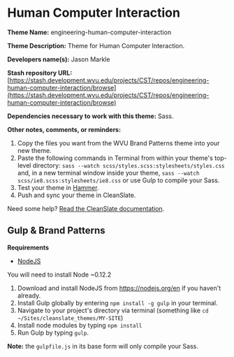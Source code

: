 Human Computer Interaction
==================

**Theme Name:** engineering-human-computer-interaction

**Theme Description:** Theme for Human Computer Interaction.

**Developers name(s):** Jason Markle

**Stash repository URL:** [https://stash.development.wvu.edu/projects/CST/repos/engineering-human-computer-interaction/browse](https://stash.development.wvu.edu/projects/CST/repos/engineering-human-computer-interaction/browse)

**Dependencies necessary to work with this theme:** Sass.

**Other notes, comments, or reminders:**

  1. Copy the files you want from the WVU Brand Patterns theme into your new theme.
  1. Paste the following commands in Terminal from within your theme's top-level directory: `sass --watch scss/styles.scss:stylesheets/styles.css` and, in a new terminal window inside your theme, `sass --watch scss/ie8.scss:stylesheets/ie8.css` or use Gulp to compile your Sass.
  1. Test your theme in [Hammer](https://github.com/wvuweb/hammer-vm).
  1. Push and sync your theme in CleanSlate.

Need some help? [Read the CleanSlate documentation](https://cleanslatecms.wvu.edu/how-to/theme-development).

## Gulp & Brand Patterns

**Requirements**
* [NodeJS](https://nodejs.org)

You will need to install Node ~0.12.2

  1. Download and install NodeJS from https://nodejs.org/en if you haven't already.
  1. Install Gulp globally by entering `npm install -g gulp` in your terminal.
  1. Navigate to your project's directory via terminal (something like `cd ~/Sites/cleanslate_themes/MY-SITE`)
  1. Install node modules by typing `npm install`
  1. Run Gulp by typing `gulp`.

**Note:** the `gulpfile.js` in its base form will only compile your Sass.
